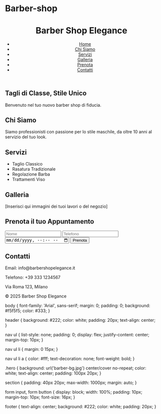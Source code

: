 # Barber-shop<!DOCTYPE html>
<html lang="it">
<head>
  <meta charset="UTF-8" />
  <meta name="viewport" content="width=device-width, initial-scale=1.0" />
  <title>Barber Shop Elegance</title>
  <link rel="stylesheet" href="style.css" />
</head>
<body>
  <header>
    <h1>Barber Shop Elegance</h1>
    <nav>
      <ul>
        <li><a href="#home">Home</a></li>
        <li><a href="#about">Chi Siamo</a></li>
        <li><a href="#services">Servizi</a></li>
        <li><a href="#gallery">Galleria</a></li>
        <li><a href="#booking">Prenota</a></li>
        <li><a href="#contact">Contatti</a></li>
      </ul>
    </nav>
  </header>

  <section id="home" class="hero">
    <h2>Tagli di Classe, Stile Unico</h2>
    <p>Benvenuto nel tuo nuovo barber shop di fiducia.</p>
  </section>

  <section id="about">
    <h2>Chi Siamo</h2>
    <p>Siamo professionisti con passione per lo stile maschile, da oltre 10 anni al servizio del tuo look.</p>
  </section>

  <section id="services">
    <h2>Servizi</h2>
    <ul>
      <li>Taglio Classico</li>
      <li>Rasatura Tradizionale</li>
      <li>Regolazione Barba</li>
      <li>Trattamenti Viso</li>
    </ul>
  </section>

  <section id="gallery">
    <h2>Galleria</h2>
    <p>[Inserisci qui immagini dei tuoi lavori o del negozio]</p>
  </section>

  <section id="booking">
    <h2>Prenota il tuo Appuntamento</h2>
    <form>
      <input type="text" placeholder="Nome" required />
      <input type="tel" placeholder="Telefono" required />
      <input type="datetime-local" required />
      <button type="submit">Prenota</button>
    </form>
  </section>

  <section id="contact">
    <h2>Contatti</h2>
    <p>Email: info@barbershopelegance.it</p>
    <p>Telefono: +39 333 1234567</p>
    <p>Via Roma 123, Milano</p>
  </section>

  <footer>
    <p>&copy; 2025 Barber Shop Elegance</p>
  </footer>
</body>
</html>
body {
  font-family: 'Arial', sans-serif;
  margin: 0;
  padding: 0;
  background: #f5f5f5;
  color: #333;
}

header {
  background: #222;
  color: white;
  padding: 20px;
  text-align: center;
}

nav ul {
  list-style: none;
  padding: 0;
  display: flex;
  justify-content: center;
  margin-top: 10px;
}

nav ul li {
  margin: 0 15px;
}

nav ul li a {
  color: #fff;
  text-decoration: none;
  font-weight: bold;
}

.hero {
  background: url('barber-bg.jpg') center/cover no-repeat;
  color: white;
  text-align: center;
  padding: 100px 20px;
}

section {
  padding: 40px 20px;
  max-width: 1000px;
  margin: auto;
}

form input, form button {
  display: block;
  width: 100%;
  padding: 10px;
  margin-top: 10px;
  font-size: 16px;
}

footer {
  text-align: center;
  background: #222;
  color: white;
  padding: 20px;
}

